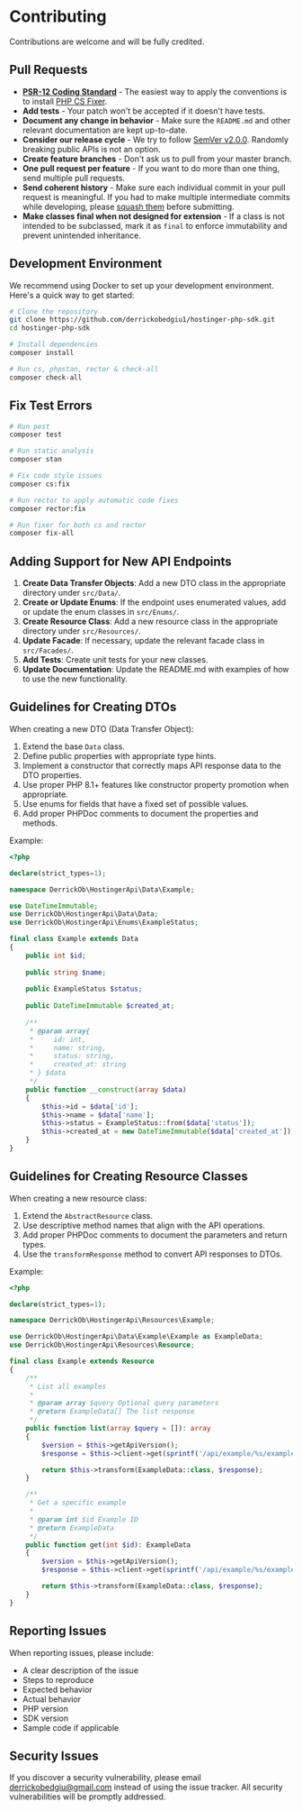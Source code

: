 # Contributing

Contributions are welcome and will be fully credited.

## Pull Requests

- **[PSR-12 Coding Standard](https://www.php-fig.org/psr/psr-12/)** - The easiest way to apply the conventions is to install [PHP CS Fixer](https://github.com/FriendsOfPHP/PHP-CS-Fixer).
- **Add tests** - Your patch won't be accepted if it doesn't have tests.
- **Document any change in behavior** - Make sure the `README.md` and other relevant documentation are kept up-to-date.
- **Consider our release cycle** - We try to follow [SemVer v2.0.0](https://semver.org/). Randomly breaking public APIs is not an option.
- **Create feature branches** - Don't ask us to pull from your master branch.
- **One pull request per feature** - If you want to do more than one thing, send multiple pull requests.
- **Send coherent history** - Make sure each individual commit in your pull request is meaningful. If you had to make multiple intermediate commits while developing, please [squash them](https://www.git-scm.com/book/en/v2/Git-Tools-Rewriting-History#Changing-Multiple-Commit-Messages) before submitting.
- **Make classes final when not designed for extension** - If a class is not intended to be subclassed, mark it as `final` to enforce immutability and prevent unintended inheritance.

## Development Environment

We recommend using Docker to set up your development environment. Here's a quick way to get started:

```bash
# Clone the repository
git clone https://github.com/derrickobedgiu1/hostinger-php-sdk.git
cd hostinger-php-sdk

# Install dependencies
composer install

# Run cs, phpstan, rector & check-all
composer check-all
```

## Fix Test Errors

```bash
# Run pest
composer test

# Run static analysis
composer stan

# Fix code style issues
composer cs:fix

# Run rector to apply automatic code fixes
composer rector:fix

# Run fixer for both cs and rector
composer fix-all
```

## Adding Support for New API Endpoints

1. **Create Data Transfer Objects**: Add a new DTO class in the appropriate directory under `src/Data/`.
2. **Create or Update Enums**: If the endpoint uses enumerated values, add or update the enum classes in `src/Enums/`.
3. **Create Resource Class**: Add a new resource class in the appropriate directory under `src/Resources/`.
4. **Update Facade**: If necessary, update the relevant facade class in `src/Facades/`.
5. **Add Tests**: Create unit tests for your new classes.
6. **Update Documentation**: Update the README.md with examples of how to use the new functionality.

## Guidelines for Creating DTOs

When creating a new DTO (Data Transfer Object):

1. Extend the base `Data` class.
2. Define public properties with appropriate type hints.
3. Implement a constructor that correctly maps API response data to the DTO properties.
4. Use proper PHP 8.1+ features like constructor property promotion when appropriate.
5. Use enums for fields that have a fixed set of possible values.
6. Add proper PHPDoc comments to document the properties and methods.

Example:

```php
<?php

declare(strict_types=1);

namespace DerrickOb\HostingerApi\Data\Example;

use DateTimeImmutable;
use DerrickOb\HostingerApi\Data\Data;
use DerrickOb\HostingerApi\Enums\ExampleStatus;

final class Example extends Data
{
    public int $id;
    
    public string $name;
    
    public ExampleStatus $status;
    
    public DateTimeImmutable $created_at;
    
    /**
     * @param array{
     *     id: int,
     *     name: string,
     *     status: string,
     *     created_at: string
     * } $data
     */
    public function __construct(array $data)
    {
        $this->id = $data['id'];
        $this->name = $data['name'];
        $this->status = ExampleStatus::from($data['status']);
        $this->created_at = new DateTimeImmutable($data['created_at']);
    }
}
```

## Guidelines for Creating Resource Classes

When creating a new resource class:

1. Extend the `AbstractResource` class.
2. Use descriptive method names that align with the API operations.
3. Add proper PHPDoc comments to document the parameters and return types.
4. Use the `transformResponse` method to convert API responses to DTOs.

Example:

```php
<?php

declare(strict_types=1);

namespace DerrickOb\HostingerApi\Resources\Example;

use DerrickOb\HostingerApi\Data\Example\Example as ExampleData;
use DerrickOb\HostingerApi\Resources\Resource;

final class Example extends Resource
{
    /**
     * List all examples
     *
     * @param array $query Optional query parameters
     * @return ExampleData[] The list response
     */
    public function list(array $query = []): array
    {
        $version = $this->getApiVersion();
        $response = $this->client->get(sprintf('/api/example/%s/examples', $version), $query);

        return $this->transform(ExampleData::class, $response);
    }

    /**
     * Get a specific example
     *
     * @param int $id Example ID
     * @return ExampleData
     */
    public function get(int $id): ExampleData
    {
        $version = $this->getApiVersion();
        $response = $this->client->get(sprintf('/api/example/%s/examples/%d', $version, $id));

        return $this->transform(ExampleData::class, $response);
    }
}
```

## Reporting Issues

When reporting issues, please include:
- A clear description of the issue
- Steps to reproduce
- Expected behavior
- Actual behavior
- PHP version
- SDK version
- Sample code if applicable

## Security Issues

If you discover a security vulnerability, please email [derrickobedgiu@gmail.com](mailto:derrickobedgiu@gmail.com) instead of using the issue tracker. All security vulnerabilities will be promptly addressed.